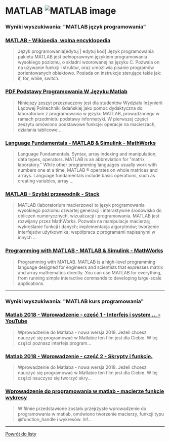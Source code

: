 # MATLAB ![MATLAB image](https://www.tiobe.com/wp-content/themes/tiobe/tiobe-index/images/MATLAB.png)

### Wyniki wyszukiwania: "MATLAB język programowania" 

### [MATLAB - Wikipedia, wolna encyklopedia](https://pl.wikipedia.org/wiki/MATLAB) 

 > Język programowania[edytuj | edytuj kod] Język programowania pakietu MATLAB jest pełnoprawnym językiem programowania wysokiego poziomu, o składni wzorowanej na języku C. Pozwala on na używanie funkcji i struktur, oraz umożliwia pisanie programów zorientowanych obiektowo. Posiada on instrukcje sterujące takie jak: if, for, while, switch.




### [PDF Podstawy Programowania W Języku Matlab](http://ftj.agh.edu.pl/~stegowski/rozne/m_skrypcik.pdf) 

 > Niniejszy zeszyt przeznaczony jest dla studentów Wydziału Inżynierii Lądowej Politechniki Gdańskiej jako pomoc dydaktyczna do laboratorium z programowania w języku MATLAB, prowadzonego w ramach przedmiotu podstawy informatyki. W pierwszej części zeszytu omówiono podstawowe funkcje: operacje na macierzach, działania tablicowe ...




### [Language Fundamentals - MATLAB & Simulink - MathWorks](https://www.mathworks.com/help/matlab/language-fundamentals.html) 

 > Language Fundamentals. Syntax, array indexing and manipulation, data types, operators. MATLAB is an abbreviation for "matrix laboratory." While other programming languages usually work with numbers one at a time, MATLAB ® operates on whole matrices and arrays. Language fundamentals include basic operations, such as creating variables, array ...




### [MATLAB - Szybki przewodnik - Stack](https://isolution.pro/pl/t/matlab/matlab-quick-guide/matlab-szybki-przewodnik) 

 > MATLAB (laboratorium macierzowe) to język programowania wysokiego poziomu czwartej generacji i interaktywne środowisko do obliczeń numerycznych, wizualizacji i programowania. MATLAB jest rozwijany przez MathWorks. Pozwala na manipulacje macierzą; wykreślanie funkcji i danych; implementacja algorytmów; tworzenie interfejsów użytkownika; współpraca z programami napisanymi w innych ...




### [Programming with MATLAB - MATLAB & Simulink - MathWorks](https://www.mathworks.com/products/matlab/programming-with-matlab.html) 

 > Programming with MATLAB. MATLAB is a high-level programming language designed for engineers and scientists that expresses matrix and array mathematics directly. You can use MATLAB for everything, from running simple interactive commands to developing large-scale applications.






---

### Wyniki wyszukiwania: "MATLAB kurs programowania" 

### [Matlab 2018 - Wprowadzenie - część 1 - Interfejs i system ... - YouTube](https://www.youtube.com/watch?v=3EsJA4e_UXk) 

 > Wprowadzenie do Matlaba - nowa wersja 2018. Jeżeli chcesz nauczyć się programować w Matlabie ten film jest dla Ciebie. W tej części poznasz interfejs program...




### [Matlab 2018 - Wprowadzenie - część 2 - Skrypty i funkcje.](https://www.youtube.com/watch?v=6PK2ZBuDqkA) 

 > Wprowadzenie do Matlaba - nowa wersja 2018. Jeżeli chcesz nauczyć się programować w Matlabie ten film jest dla Ciebie. W tej części nauczysz się tworzyć skry...




### [Wprowadzenie do programowania w matlab - macierze funkcje wykresy](https://www.youtube.com/watch?v=YitneTjiWzA) 

 > W filmie przedstawione zostało przejrzyste wprowadzenie do programowania w matlab, omówiono tworzenie macierzy, funkcji typu @function_handle i wykresów. Inf...






---

 [Powrót do listy](../top20.md)